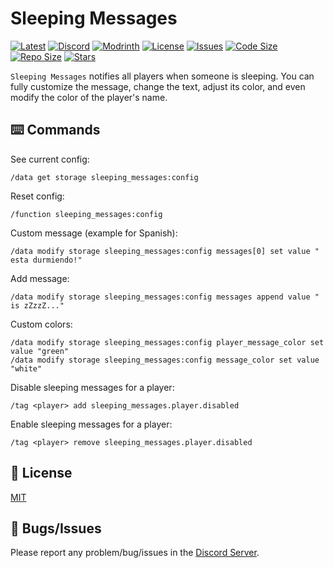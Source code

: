 # Sleeping Messages

[![Latest](https://img.shields.io/github/v/release/lullaby6/sleeping-messages-data-pack?color=blueviolet&logo=github)](https://github.com/lullaby6/sleeping-messages-data-pack/releases)
[![Discord](https://img.shields.io/discord/1327308441324097681?label=discord&color=blue&logo=discord)](https://discord.gg/5UdcDa5xNC) 
[![Modrinth](https://img.shields.io/modrinth/dt/sleeping-messages?label=modrinth&logo=modrinth)](https://modrinth.com/datapack/sleeping-messages)
[![License](https://img.shields.io/badge/license-mit-green)](https://github.com/lullaby6/sleeping-messages-data-pack/blob/main/LICENSE) 
[![Issues](https://img.shields.io/github/issues/lullaby6/sleeping-messages-data-pack?color=orange&logo=github)](https://github.com/lullaby6/sleeping-messages-data-pack/issues)
[![Code Size](https://img.shields.io/github/languages/code-size/lullaby6/sleeping-messages-data-pack?color=purple&logoColor=white)](https://github.com/lullaby6/sleeping-messages-data-pack)
[![Repo Size](https://img.shields.io/github/repo-size/lullaby6/sleeping-messages-data-pack?logo=dropbox&color=red)](https://github.com/lullaby6/sleeping-messages-data-pack)
[![Stars](https://img.shields.io/github/stars/lullaby6/sleeping-messages-data-pack?logo=github&color=yellow)](https://github.com/lullaby6/sleeping-messages-data-pack/stargazers)

`Sleeping Messages` notifies all players when someone is sleeping.
You can fully customize the message, change the text, adjust its color, and even modify the color of the player's name.

## ⌨️ Commands

See current config:

```mcfunction
/data get storage sleeping_messages:config
```

Reset config:

```mcfunction
/function sleeping_messages:config
```

Custom message (example for Spanish):

```mcfunction
/data modify storage sleeping_messages:config messages[0] set value " esta durmiendo!"
```

Add message:

```mcfunction
/data modify storage sleeping_messages:config messages append value " is zZzzZ..."
```

Custom colors:

```mcfunction
/data modify storage sleeping_messages:config player_message_color set value "green"
/data modify storage sleeping_messages:config message_color set value "white"
```

Disable sleeping messages for a player:

```mcfunction
/tag <player> add sleeping_messages.player.disabled
```

Enable sleeping messages for a player:

```mcfunction
/tag <player> remove sleeping_messages.player.disabled
```


## 🪪 License

[MIT](https://github.com/lullaby6/sleeping-messages-data-pack/blob/main/LICENSE)

## 👾 Bugs/Issues

Please report any problem/bug/issues in the [Discord Server](https://discord.gg/5UdcDa5xNC).
